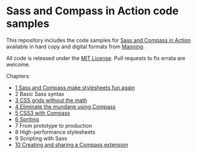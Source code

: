 # Sass and Compass in Action code samples

This repository includes the code samples for [Sass and Compass in
Action][book] available in hard copy and digital formats from [Manning][book].

All code is released under the [MIT License][license]. Pull requests to fix errata are
welcome.

Chapters:

* [1 Sass and Compass make stylesheets fun again][ch1]
* 2 Basic Sass syntax
* [3 CSS grids without the math][ch3]
* [4 Eliminate the mundane using Compass][ch4]
* [5 CSS3 with Compass][ch5]
* [6 Spriting][ch6]
* 7 From prototype to production
* 8 High-performance stylesheets
* 9 Scripting with Sass
* [10 Creating and sharing a Compass extension][ch10]

[book]: http://www.manning.com/netherland/
[license]: LICENSE.md
[ch1]: chapter-01
[ch3]: chapter-03
[ch4]: chapter-04
[ch5]: chapter-05
[ch6]: chapter-06
[ch10]: chapter-10
